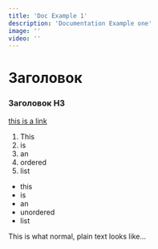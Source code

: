```yaml
---
title: 'Doc Example 1'
description: 'Documentation Example one'
image: ''
video: ''
---
```


# Заголовок


### Заголовок H3

[this is a link](https://google.com)

<!-- ![this is an image](/images/cleavr_logo.png) -->

1. This 
2. is
3. an 
4. ordered
5. list

- this 
- is 
- an 
- unordered
- list

This is what normal, plain text looks like...


